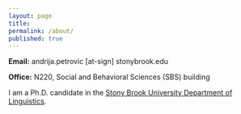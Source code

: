 ```yaml
---
layout: page
title:
permalink: /about/
published: true
---
```


<strong>Email:</strong> andrija.petrovic [at-sign] stonybrook.edu <!--(<em>contact for full CV</em>)-->

<strong>Office:</strong> N220, Social and Behavioral Sciences (SBS) building

I am a Ph.D. candidate in the <a href="https://linguistics.stonybrook.edu/">Stony Brook University Department of Linguistics</a>.
